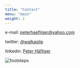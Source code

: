 ```yaml
---
title: "Contact"
menu: "main"
weight: 2
---
```


e-mail: [peterhaefliger@yahoo.com](mailto:peterhaefliger@yahoo.com)

twitter: [@walkagile](https://www.twitter.com/walkagile)

linkedin: [Peter Häfliger](https://www.linkedin.com/in/peter-h%C3%A4fliger-89b107103/)

![footsteps](/images/icon_steps_bg_white.png)

